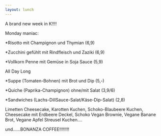 ```yaml
---
layout: lunch
---
```



A brand new week in K!!!!

Monday maniac:

\*Risotto mit Champignon und Thymian (6,9)

\*Zucchini gef&uuml;hlt mit Rindfleisch und Zaziki (6,9)

\*Vollkorn Penne mit Gem&uuml;se in Soja Sauce (5,9)

All Day Long

\*Suppe (Tomaten-Bohnen) mit Brot und Dip (5,-)

\*Quiche (Paprika-Champignon) ohne/mit Salat (3,9/6)

\*Sandwiches (Lachs-DillSauce-Salat/K&auml;se-Dip-Salat) (2,8)

Limetten Cheesecake, Karotten Kuchen, Schoko-Blaubeere Kuchen, Cheesecake mit Erdbeere Deckel, Schoko Vegan Brownie, Vegane Banane Brot, Vegane Apfel Streusel Kuchen....

und......BONANZA COFFEE!!!!!!!!